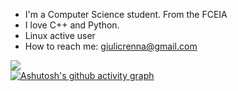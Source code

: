 - I'm a Computer Science student. From the FCEIA
- I love C++ and Python.
- Linux active user 
- How to reach me: giulicrenna@gmail.com

<img src="https://github-readme-streak-stats.herokuapp.com/?user=giulicrenna&theme=dark&card_width=300"/><br>
[![Ashutosh's github activity graph](https://github-readme-activity-graph.cyclic.app/graph?username=giulicrenna&theme=github-compact)](https://github.com/ashutosh00710/github-readme-activity-graph)


<!---
<img src="https://github-readme-stats.vercel.app/api/top-langs?username=giulicrenna&theme=dark"/><br>
--->
